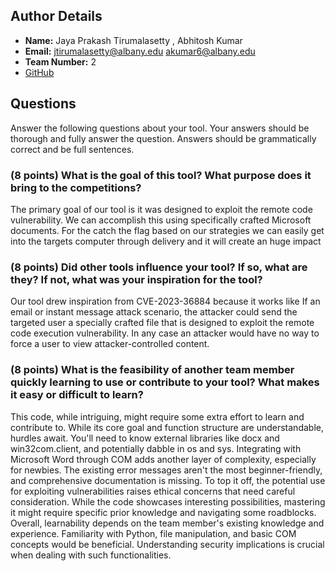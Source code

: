 ## Author Details

- **Name:** Jaya Prakash Tirumalasetty , Abhitosh Kumar
- **Email:** jtirumalasetty@albany.edu akumar6@albany.edu
- **Team Number:** 2
- [GitHub](https://github.com/tarunsaiks/650-RedTeamTools)

## Questions

Answer the following questions about your tool. Your answers should be thorough and fully answer the question. Answers should be grammatically correct and be full sentences.

### (8 points) What is the goal of this tool? What purpose does it bring to the competitions?

The primary goal of our tool is it was designed to exploit the remote code vulnerability. We can accomplish this using specifically crafted Microsoft documents. For the catch the flag based on our strategies we can easily get into the targets computer through delivery and it will create an huge impact

### (8 points) Did other tools influence your tool? If so, what are they? If not, what was your inspiration for the tool?

Our tool drew inspiration from CVE-2023-36884 because it works like If an email or instant message attack scenario, the attacker could send the targeted user a specially crafted file that is designed to exploit the remote code execution vulnerability. In any case an attacker would have no way to force a user to view attacker-controlled content.

### (8 points) What is the feasibility of another team member quickly learning to use or contribute to your tool? What makes it easy or difficult to learn?

This code, while intriguing, might require some extra effort to learn and contribute to. While its core goal and function structure are understandable, hurdles await. You'll need to know external libraries like docx and win32com.client, and potentially dabble in os and sys. Integrating with Microsoft Word through COM adds another layer of complexity, especially for newbies. The existing error messages aren't the most beginner-friendly, and comprehensive documentation is missing. To top it off, the potential use for exploiting vulnerabilities raises ethical concerns that need careful consideration. While the code showcases interesting possibilities, mastering it might require specific prior knowledge and navigating some roadblocks.
Overall, learnability depends on the team member's existing knowledge and experience. Familiarity with Python, file manipulation, and basic COM concepts would be beneficial. Understanding security implications is crucial when dealing with such functionalities.
